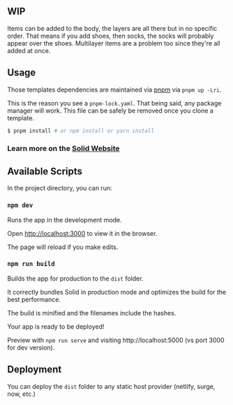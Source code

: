 ## WIP

Items can be added to the body, the layers are all there but in no specific order. That means if you add shoes, then socks, the socks will probably appear over the shoes. Multilayer items are a problem too since they're all added at once.

## Usage

Those templates dependencies are maintained via [pnpm](https://pnpm.io) via `pnpm up -Lri`.

This is the reason you see a `pnpm-lock.yaml`. That being said, any package manager will work. This file can be safely be removed once you clone a template.

```bash
$ pnpm install # or npm install or yarn install
```

### Learn more on the [Solid Website](https://solidjs.com)

## Available Scripts

In the project directory, you can run:

### `npm dev`

Runs the app in the development mode.

Open [http://localhost:3000](http://localhost:3000) to view it in the browser.

The page will reload if you make edits.

### `npm run build`

Builds the app for production to the `dist` folder.

It correctly bundles Solid in production mode and optimizes the build for the best performance.

The build is minified and the filenames include the hashes.

Your app is ready to be deployed!

Preview with `npm run serve` and visiting http://localhost:5000 (vs port 3000 for dev version).

## Deployment

You can deploy the `dist` folder to any static host provider (netlify, surge, now, etc.)
